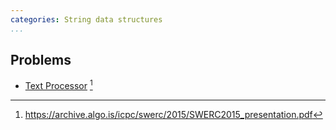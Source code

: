 ```yaml
---
categories: String data structures
...
```


## Problems
- [Text Processor](https://archive.algo.is/icpc/swerc/2015/problemset.pdf) [^1]


[^1]: <https://archive.algo.is/icpc/swerc/2015/SWERC2015_presentation.pdf>
